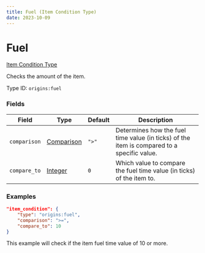 ```yaml
---
title: Fuel (Item Condition Type)
date: 2023-10-09
---
```


# Fuel

[Item Condition Type](../item_condition_types.md)

Checks the amount of the item.

Type ID: `origins:fuel`


### Fields

Field | Type | Default | Description
------|------|---------|-------------
`comparison` | [Comparison](../data_types/comparison.md) | `">"` | Determines how the fuel time value (in ticks) of the item is compared to a specific value.
`compare_to` | [Integer](../data_types/integer.md) | `0` | Which value to compare the fuel time value (in ticks) of the item to.


### Examples

```json
"item_condition": {
    "type": "origins:fuel",
    "comparison": ">=",
    "compare_to": 10
}
```

This example will check if the item fuel time value of 10 or more.
